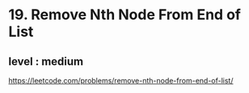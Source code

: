 # 19. Remove Nth Node From End of List
## level : medium

https://leetcode.com/problems/remove-nth-node-from-end-of-list/
